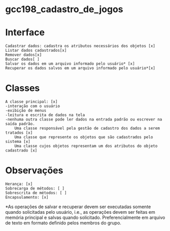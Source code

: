 # gcc198_cadastro_de_jogos

<h1>Interface</h1>

    Cadastrar dados: cadastra os atributos necessários dos objetos [x]
    Listar dados cadastrados[x]
    Remover dados[x]
    Buscar dados[ ]
    Salvar os dados em um arquivo informado pelo usuário* [x]
    Recuperar os dados salvos em um arquivo informado pelo usuário*[x]

<h1>Classes</h1>

	A classe principal: [x]
	-interação com o usuário
	-exibição de menus
	-leitura e escrita de dados na tela
	-nenhuma outra classe pode ler dados na entrada padrão ou escrever na saída padrão.
    	Uma classe responsável pela gestão de cadastro dos dados a serem tratados [x]
    	Uma classe que represente os objetos que são cadastrados pelo sistema [x]
    	Uma classe cujos objetos representam um dos atributos do objeto cadastrado [x]

<h1>Observações</h1>

	Herança: [x]
	Sobrecarga de métodos: [ ]
	Sobrescrita de métodos: [ ]
	Encapsulamento: [x]

*As operações de salvar e recuperar devem ser executadas somente quando solicitadas pelo usuário, i.e., as operações devem ser feitas em memória principal e salvas quando solicitado. Preferencialmente em arquivo de texto em formato definido pelos membros do grupo.
